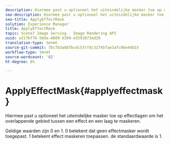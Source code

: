 ```yaml
---
description: Hiermee past u optioneel het uiteindelijke masker toe op effectlagen om het overlappende gebied tussen een effect en een laag te maskeren.
seo-description: Hiermee past u optioneel het uiteindelijke masker toe op effectlagen om het overlappende gebied tussen een effect en een laag te maskeren.
seo-title: ApplyEffectMask
solution: Experience Manager
title: ApplyEffectMask
topic: Scene7 Image Serving - Image Rendering API
uuid: a217bf76-58da-4609-b394-e5591873ad20
translation-type: tm+mt
source-git-commit: 7bc7b3a86fbcdc57cfdc31745fae3afc06e44b15
workflow-type: tm+mt
source-wordcount: '82'
ht-degree: 0%

---
```



# ApplyEffectMask{#applyeffectmask}

Hiermee past u optioneel het uiteindelijke masker toe op effectlagen om het overlappende gebied tussen een effect en een laag te maskeren.

Geldige waarden zijn 0 en 1. 0 betekent dat geen effectmasker wordt toegepast. 1 betekent effect maskeren toepassen. de standaardwaarde is 1.
